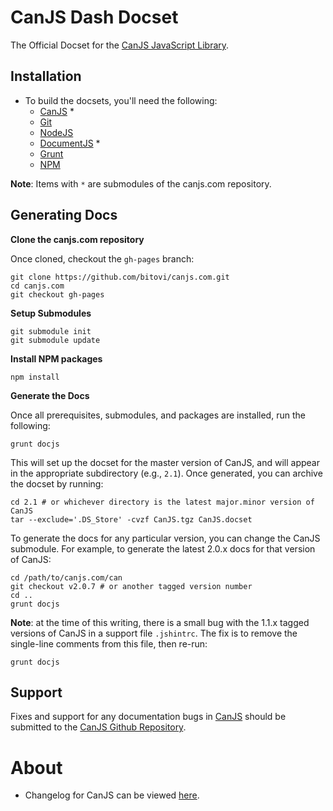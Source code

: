 # CanJS Dash Docset

The Official Docset for the [CanJS JavaScript Library][canjs].

## Installation

- To build the docsets, you'll need the following:
	- [CanJS][canjs] *
	- [Git][git]
	- [NodeJS][nodejs]
	- [DocumentJS][documentjs] *
	- [Grunt][npm]
	- [NPM][npm] 

**Note**: Items with `*` are submodules of the canjs.com repository. 

## Generating Docs

**Clone the canjs.com repository**

Once cloned, checkout the `gh-pages` branch:

	git clone https://github.com/bitovi/canjs.com.git
	cd canjs.com
	git checkout gh-pages

**Setup Submodules**

	git submodule init
	git submodule update

**Install NPM packages**

	npm install

**Generate the Docs**

Once all prerequisites, submodules, and packages are installed, run the following:

	grunt docjs

This will set up the docset for the master version of CanJS, and will appear in the appropriate subdirectory (e.g., `2.1`). Once generated, you can archive the docset by running:
	
	cd 2.1 # or whichever directory is the latest major.minor version of CanJS
	tar --exclude='.DS_Store' -cvzf CanJS.tgz CanJS.docset

To generate the docs for any particular version, you can change the CanJS submodule. For example, to generate the latest 2.0.x docs for that version of CanJS:

	cd /path/to/canjs.com/can
	git checkout v2.0.7 # or another tagged version number
	cd ..
	grunt docjs

**Note**: at the time of this writing, there is a small bug with the 1.1.x tagged versions of CanJS in a support file `.jshintrc`. The fix is to remove the single-line comments from this file, then re-run:
	
	grunt docjs
 
## Support

Fixes and support for any documentation bugs in [CanJS][canjs] should be submitted to the [CanJS Github Repository](https://github.com/bitovi/canjs/).

# About

- Changelog for CanJS can be viewed [here](https://github.com/bitovi/canjs/blob/master/changelog.md).

[canjs]: http://canjs.com
[documentjs]: http://javascriptmvc.com/docs/DocumentJS.html
[git]: http://git-scm.com
[nodejs]: http://nodejs.org
[grunt]: http://gruntjs.com
[npm]: https://www.npmjs.org

